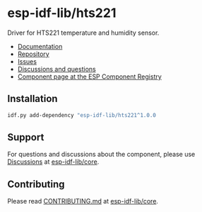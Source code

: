 # esp-idf-lib/hts221

Driver for HTS221 temperature and humidity sensor.

* [Documentation](https://esp-idf-lib.github.io/hts221/)
* [Repository](https://github.com/esp-idf-lib/hts221)
* [Issues](https://github.com/esp-idf-lib/hts221/issues)
* [Discussions and questions](https://github.com/esp-idf-lib/core/discussions)
* [Component page at the ESP Component Registry](https://components.espressif.com/components/esp-idf-lib/hts221)

## Installation

```sh
idf.py add-dependency "esp-idf-lib/hts221^1.0.0
```

## Support

For questions and discussions about the component, please use
[Discussions](https://github.com/esp-idf-lib/core/discussions)
at [esp-idf-lib/core](https://github.com/esp-idf-lib/core).

## Contributing

Please read [CONTRIBUTING.md](https://github.com/esp-idf-lib/core/blob/main/CONTRIBUTING.md)
at [esp-idf-lib/core](https://github.com/esp-idf-lib/core).
